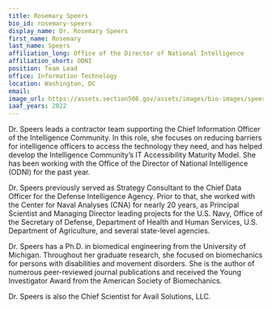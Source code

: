 ```yaml
---
title: Rosemary Speers
bio_id: rosemary-speers
display_name: Dr. Rosemary Speers
first_name: Rosemary
last_name: Speers
affiliation_long: Office of the Director of National Intelligence
affiliation_short: ODNI
position: Team Lead
office: Information Technology
location: Washington, DC
email: 
image_url: https://assets.section508.gov/assets/images/bio-images/speers-rosemary.png
iaaf_years: 2022
---
```

Dr. Speers leads a contractor team supporting the Chief Information Officer of the Intelligence Community. In this role, she focuses on reducing barriers for intelligence officers to access the technology they need, and has helped develop the Intelligence Community’s IT Accessibility Maturity Model. She has been working with the Office of the Director of National Intelligence (ODNI) for the past year.

Dr. Speers previously served as Strategy Consultant to the Chief Data Officer for the Defense Intelligence Agency. Prior to that, she worked with the Center for Naval Analyses (CNA) for nearly 20 years, as Principal Scientist and Managing Director leading projects for the U.S. Navy, Office of the Secretary of Defense, Department of Health and Human Services, U.S. Department of Agriculture, and several state-level agencies. 

Dr. Speers has a Ph.D. in biomedical engineering from the University of Michigan. Throughout her graduate research, she focused on biomechanics for persons with disabilities and movement disorders. She is the author of numerous peer-reviewed journal publications and received the Young Investigator Award from the American Society of Biomechanics. 

Dr. Speers is also the Chief Scientist for Avail Solutions, LLC.